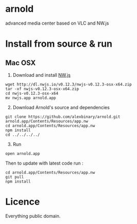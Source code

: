 # arnold
advanced media center based on VLC and NW.js

# Install from source & run

## Mac OSX

1. Download and install [NW.js](http://nwjs.io)
```
wget http://dl.nwjs.io/v0.12.3/nwjs-v0.12.3-osx-x64.zip
tar -xf nwjs-v0.12.3-osx-x64.zip
cd nwjs-v0.12.3-osx-x64
mv nwjs.app arnold.app
```

2. Download Arnold's source and dependencies
```
git clone https://github.com/alexbinary/arnold.git arnold.app/Contents/Resources/app.nw
cd arnold.app/Contents/Resources/app.nw
npm install
cd ../../../../
```

3. Run
```
open arnold.app
```

Then to update with latest code run :

```
cd arnold.app/Contents/Resources/app.nw
git pull
npm install
```

# Licence

Everything public domain.
